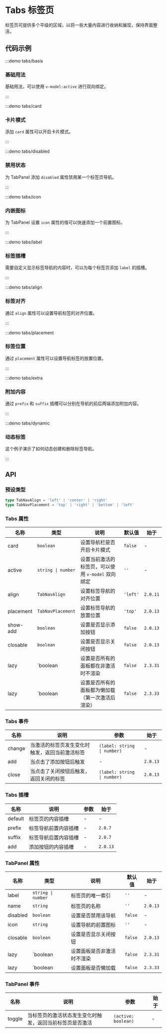 # Tabs 标签页

标签页可提供多个平级的区域，以将一些大量内容进行收纳和展现，保持界面整洁。

## 代码示例

:::demo tabs/basis

### 基础用法

基础用法，可以使用 `v-model:active` 进行双向绑定。

:::

:::demo tabs/card

### 卡片模式

添加 `card` 属性可以开启卡片模式。

:::

:::demo tabs/disabled

### 禁用状态

为 TabPanel 添加 `disabled` 属性禁用某一个标签页导航。

:::

:::demo tabs/icon

### 内嵌图标

为 TabPanel 设置 `icon` 属性的值可以快速添加一个前置图标。

:::

:::demo tabs/label

### 标签插槽

需要自定义显示标签导航的内容时，可以为每个标签页添加 `label` 的插槽。

:::

:::demo tabs/align

### 标签对齐

通过 `align` 属性可以设置导航标签的对齐位置。

:::

:::demo tabs/placement

### 标签位置

通过 `placement` 属性可以设置导航标签的放置位置。

:::

:::demo tabs/extra

### 附加内容

通过 `prefix` 和 `suffix` 插槽可以分别在导航的前后两端添加附加内容。

:::

:::demo tabs/dynamic

### 动态标签

这个例子演示了如何动态创建和删除标签导航。

:::

## API

### 预设类型

```ts
type TabNavAlign = 'left' | 'center' | 'right'
type TabNavPlacement = 'top' | 'right' | 'bottom' | 'left'
```

### Tabs 属性

| 名称      | 类型               | 说明                                              | 默认值   | 始于     |
| --------- | ------------------ | ------------------------------------------------- | -------- | -------- |
| card      | `boolean`          | 设置导航栏是否开启卡片模式                        | `false`  | -        |
| active    | `string \| number` | 设置当前激活的标签页，可以使用 `v-model` 双向绑定 | `''`     | -        |
| align     | `TabNavAlign`      | 设置标签导航的对齐位置                            | `'left'` | `2.0.11` |
| placement | `TabNavPlacement`  | 设置标签导航的放置位置                            | `'top'`  | `2.0.13` |
| show-add  | `boolean`          | 设置是否显示添加按钮                              | `false`  | `2.0.13` |
| closable  | `boolean`          | 设置是否显示关闭按钮                              | `false`  | `2.0.13` |
| lazy      | `boolean           | 设置是否所有的面板都在非激活时不渲染              | `false`  | `2.3.31` |
| lazy      | `boolean           | 设置是否所有的面板都为懒加载（第一次激活后渲染）  | `false`  | `2.3.33` |

### Tabs 事件

| 名称   | 说明                                           | 参数                        | 始于     |
| ------ | ---------------------------------------------- | --------------------------- | -------- |
| change | 当激活的标签页发生变化时触发，返回当前激活标签 | `(label: string \| number)` | -        |
| add    | 当点击了添加按钮后触发                         | -                           | `2.0.13` |
| close  | 当点击了关闭按钮后触发，返回关闭的标签         | `(label: string \| number)` | `2.0.13` |

### Tabs 插槽

| 名称    | 说明                 | 参数 | 始于     |
| ------- | -------------------- | ---- | -------- |
| default | 标签页的内容插槽     | -    | -        |
| prefix  | 标签导航前置内容插槽 | -    | `2.0.7`  |
| suffix  | 标签导航后置内容插槽 | -    | `2.0.7`  |
| add     | 添加按钮的内容插槽   | -    | `2.0.13` |

### TabPanel 属性

| 名称     | 类型               | 说明                       | 默认值  | 始于     |
| -------- | ------------------ | -------------------------- | ------- | -------- |
| label    | `string \| number` | 标签页的唯一索引           | `''`    | -        |
| name     | `string`           | 标签页的名称               | `''`    | `2.0.13` |
| disabled | `boolean`          | 设置是否禁用该导航         | `false` | -        |
| icon     | `string`           | 设置导航的前置图标         | `''`    | -        |
| closable | `boolean`          | 设置是否显示关闭按钮       | `false` | `2.0.13` |
| lazy     | `boolean           | 设置面板是否非激活时不渲染 | `false` | `2.3.31` |
| lazy     | `boolean           | 设置面板是否懒加载         | `false` | `2.3.33` |

### TabPanel 事件

| 名称   | 说明                                                     | 参数                | 始于 |
| ------ | -------------------------------------------------------- | ------------------- | ---- |
| toggle | 当标签页的激活状态发生变化时触发，返回当前标签页是否激活 | `(active: boolean)` | -    |
